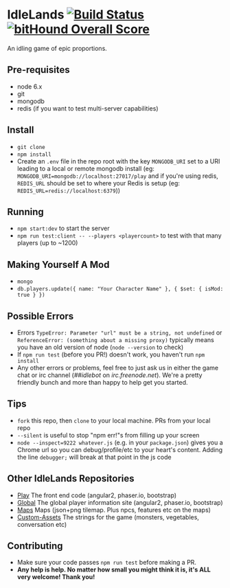 # IdleLands [![Build Status](https://travis-ci.org/IdleLands/IdleLands.svg?branch=master)](https://travis-ci.org/IdleLands/IdleLands) [![bitHound Overall Score](https://www.bithound.io/github/IdleLands/IdleLands/badges/score.svg)](https://www.bithound.io/github/IdleLands/IdleLands)
An idling game of epic proportions.

## Pre-requisites
* node 6.x
* git
* mongodb
* redis (if you want to test multi-server capabilities)

## Install
* `git clone`
* `npm install`
* Create an `.env` file in the repo root with the key `MONGODB_URI` set to a URI leading to a local or remote mongodb install (eg: `MONGODB_URI=mongodb://localhost:27017/play` and if you're using redis, `REDIS_URL` should be set to where your Redis is setup (eg: `REDIS_URL=redis://localhost:6379`))

## Running
* `npm start:dev` to start the server
* `npm run test:client -- --players <playercount>` to test with that many players (up to ~1200)

## Making Yourself A Mod
* `mongo`
* `db.players.update({ name: "Your Character Name" }, { $set: { isMod: true } })`

## Possible Errors
* Errors `TypeError: Parameter "url" must be a string, not undefined` or `ReferenceError: (something about a missing proxy)` typically means you have an old version of node (`node --version` to check)
* If `npm run test` (before you PR!) doesn't work, you haven't run `npm install`
* Any other errors or problems, feel free to just ask us in either the game chat or irc channel (*##idlebot* on *irc.freenode.net*). We're a pretty friendly bunch and more than happy to help get you started.

## Tips
* `fork` this repo, then `clone` to your local machine. PRs from your local repo 
* `--silent` is useful to stop "npm err!"s from filling up your screen
* `node --inspect=9222 whatever.js` (e.g. in your `package.json`) gives you a Chrome url so you can debug/profile/etc to your heart's content. Adding the line `debugger;` will break at that point in the js code

## Other IdleLands Repositories
* [Play](https://github.com/IdleLands/Play/) The front end code (angular2, phaser.io, bootstrap)  
* [Global](https://github.com/IdleLands/Global/) The global player information site (angular2, phaser.io, bootstrap)
* [Maps](https://github.com/IdleLands/Maps/) Maps (json+png tilemap. Plus npcs, features etc on the maps)  
* [Custom-Assets](https://github.com/IdleLands/Custom-Assets/) The strings for the game (monsters, vegetables, conversation etc)  

## Contributing
* Make sure your code passes `npm run test` before making a PR. 
* **Any help is help. No matter how small you might think it is, it's ALL very welcome! Thank you!**
